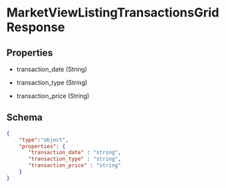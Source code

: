 # MarketViewListingTransactionsGridResponse
## Properties
- transaction_date (String)

   
- transaction_type (String)

   
- transaction_price (String)

   

## Schema
```json
{
    "type":"object",
    "properties": {
       "transaction_date" : "string",
       "transaction_type" : "string",
       "transaction_price" : "string"
    }
}
```

